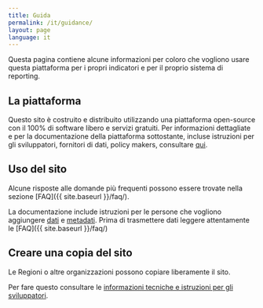 ```yaml
---
title: Guida
permalink: /it/guidance/
layout: page
language: it
---
```


Questa pagina contiene alcune informazioni per coloro che vogliono usare questa piattaforma per i propri indicatori e per il proprio sistema di reporting.

## La piattaforma

Questo sito è costruito e distribuito utilizzando una piattaforma open-source con il 100% di software libero e servizi gratuiti. Per informazioni dettagliate e per la documentazione della piattaforma sottostante, incluse istruzioni per gli sviluppatori, fornitori di dati, policy makers, consultare [qui](https://open-sdg.readthedocs.io).

## Uso del sito

Alcune risposte alle domande più frequenti possono essere trovate nella sezione [FAQ]({{ site.baseurl }}/faq/).

La documentazione include istruzioni per le persone che vogliono aggiungere [dati](https://open-sdg.readthedocs.io/en/latest/data-format/) e [metadati](https://open-sdg.readthedocs.io/en/latest/metadata-format/). Prima di trasmettere dati leggere attentamente le [FAQ]({{ site.baseurl }}/faq/)

## Creare una copia del sito

Le Regioni o altre organizzazioni possono copiare liberamente il sito.

Per fare questo consultare le [informazioni tecniche e istruzioni per gli sviluppatori](https://open-sdg.readthedocs.io/en/latest/quick-start/).
